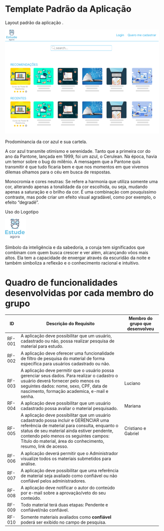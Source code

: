 # Template Padrão da Aplicação

Layout padrão da aplicação .

![tela principal sem estar logado](img/sem%20logar.png)

Prodominancia da cor azul e sua cartela.

A cor azul transmite otimismo e serenidade. Tanto que a primeira cor do ano da Pantone, lançada em 1999, foi um azul, o Cerulean. Na época, havia um temor sobre o bug do milênio. A mensagem que a Pantone quis transmitir é que tudo ficaria bem e que nos momentos em que vivemos dilemas olhamos para o céu em busca de respostas. 

Monocromia e cores neutras: Se refere a harmonia que utiliza somente uma cor, alterando apenas a tonalidade da cor escolhida, ou seja, mudando apenas a saturação e o brilho da cor. É uma combinação com pouquíssimo contraste, mas pode criar um efeito visual agradável, como por exemplo, o efeito “degradê”.


Uso do Logotipo 


![LOGO](/docs/img/LOGO.PNG)

Símbolo da inteligência e da sabedoria, a coruja tem significados que combinam com quem busca crescer e ver além, alcançando vôos mais altos. Ela tem a capacidade de enxergar através da escuridão da noite e também simboliza a reflexão e o conhecimento racional e intuitivo.

# Quadro de funcionalidades desenvolvidas por cada membro do grupo


| ID     | Descrição do Requisito                                                                                                                                                                                                                                                                           | Membro do grupo que desenvolveu |
| ------ | ------------------------------------------------------------------------------------------------------------------------------------------------------------------------------------------------------------------------------------------------------------------------------------------------ | ---------- |
| RF-001 | A aplicação deve possibilitar que um usuário, cadastrado ou não, possa realizar pesquisa de material para estudo.                                                                                                                                                                                |       |
| RF-002 | A aplicação deve oferecer uma funcionalidade de filtro de pesquisa do material de forma específica para usuários cadastrado ou não.                                                                                                                                                              |       |
| RF-003 | A aplicação deve permitir que o usuário possa gerenciar seus dados. Para realizar o cadastro o usuário deverá fornecer pelo menos os seguintes dados: nome, sexo, CPF, data de nascimento, formação academica, e-mail e senha.                                                                   | Luciano      |
| RF-004 | A aplicação deve possibilitar que um usuário cadastrado possa avaliar o material pesquisado.                                                                                                                                                                                                     | Mariana      |
| RF-005 | A aplicação deve possibilitar que um usuário cadastrado possa incluir e GERENCIAR uma referência de material para consulta, enquanto o status de seu material ainda estiver pendente, contendo pelo menos os seguintes campos: Título do material, área do conhecimento, resumo, link de acesso. | Cristiano e Gabriel     |
| RF-006 | A aplicação deverá permitir que o Administrador visualize todos os materiais submetidos para análise.                                                                                                                                                                                            |      |
| RF-007 | A aplicação deve possibilitar que uma referência de material seja avaliado como confiável ou não confiável pelos administradores.                                                                                                                                                                |     |
| RF-008 | A aplicação deve notificar o autor do conteúdo por e-mail sobre a aprovação/veto do seu conteúdo.                                                                                                                                                                                                |     |
| RF-009 | Todo material terá duas etapas: Pendente e confiável/não confiável.                                                                                                                                                                                                                              |      |
| RF-010 | Somente materiais avaliados como **confiável** poderá ser exibido no campo de pesquisa.                                                                                                                                                                                                          |       |
